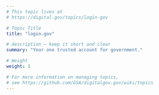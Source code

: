 ```yaml
---
# This topic lives at
# https://digital.gov/topics/login-gov

# Topic Title
title: "login.gov"

# description — keep it short and clear
summary: "Your one trusted account for government."

# Weight
weight: 1

# For more information on managing topics,
# see https://github.com/GSA/digitalgov.gov/wiki/topics
---
```

